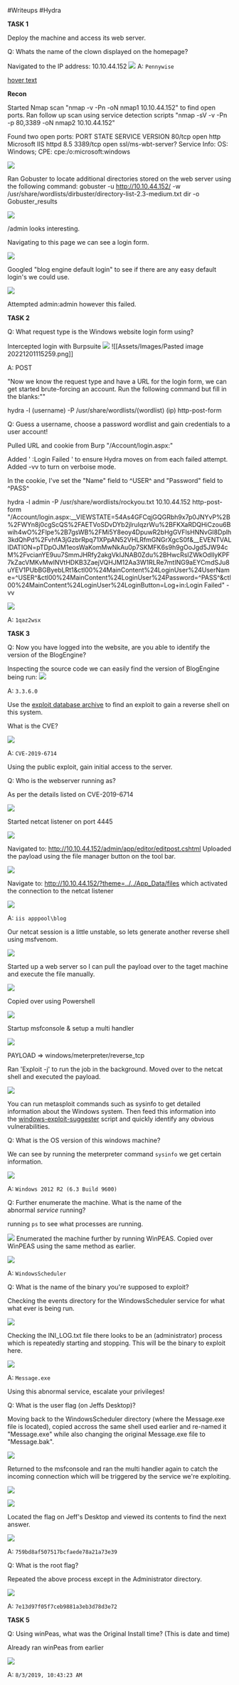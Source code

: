 #Writeups #Hydra 

**TASK 1**

Deploy the machine and access its web server.

  
Q: Whats the name of the clown displayed on the homepage?

Navigated to the IP address: 10.10.44.152
![](Assets/Images/Pasted%20image%2020221201113634.png)
A: `Pennywise`

[hover text](#magic-button "your hover text")

**Recon**

Started Nmap scan "nmap -v -Pn -oN nmap1 10.10.44.152" to find open ports.
Ran follow up scan using service detection scripts "nmap -sV -v -Pn -p 80,3389 -oN nmap2 10.10.44.152"

Found two open ports:
PORT     STATE SERVICE            VERSION
80/tcp   open  http               Microsoft IIS httpd 8.5
3389/tcp open  ssl/ms-wbt-server?
Service Info: OS: Windows; CPE: cpe:/o:microsoft:windows

![](Assets/Images/Pasted%20image%2020221201113122.png)

Ran Gobuster to locate additional directories stored on the web server using the following command: gobuster -u http://10.10.44.152/ -w /usr/share/wordlists/dirbuster/directory-list-2.3-medium.txt dir -o Gobuster_results

![](Assets/Images/Pasted%20image%2020221201113430.png)

/admin looks interesting.

Navigating to this page we can see a login form.

![](Assets/Images/Pasted%20image%2020221201113955.png)

Googled "blog engine default login" to see if there are any easy default login's we could use. 

![](Assets/Images/Pasted%20image%2020221201114053.png)

Attempted admin:admin however this failed.

**TASK 2**

Q: What request type is the Windows website login form using?

Intercepted login with Burpsuite
![](Assets/Images/Pasted%20image%2020221201114321.png)
![[Assets/Images/Pasted image 20221201115259.png]]

A: POST

"Now we know the request type and have a URL for the login form, we can get started brute-forcing an account. Run the following command but fill in the blanks:""

hydra -l (username) -P /usr/share/wordlists/(wordlist) (ip) http-post-form

Q: Guess a username, choose a password wordlist and gain credentials to a user account!

Pulled URL and cookie from Burp "/Account/login.aspx:"

Added ' :Login Failed ' to ensure Hydra moves on from each failed attempt.
Added -vv to turn on verboise mode.

In the cookie, I've set the "Name" field to ^USER^ and "Password" field to ^PASS^ 

hydra -l admin -P /usr/share/wordlists/rockyou.txt 10.10.44.152 http-post-form "/Account/login.aspx:__VIEWSTATE=54As4GFCqjGQGRbh9x7p0JNYvP%2B%2FWYn8j0cgScQS%2FAETVoSDvDYb2jlruIqzrWu%2BFKXaRDQHiCzou6Bwih4wO%2Flpe%2B7gsWB%2FMi5Y8eoy4DpuwR2bHgGVFlsHNNvGI8Dplh3kdQhPd%2FvhfA3jGzbrRpq71XPpAN52VHLRfmGNGrXgcS0f&__EVENTVALIDATION=pTDpOJM1eosWaKomMwNkAu0p7SKMFK6s9h9gOoJgd5JW94cM%2FvcianYE9uu7SmmJHRfy2akgVkIJNAB0Zdu%2BHwcRsIZWkOdIlyKPF7kZacVMKvMwlNVtHDKB3ZaejVQHJM12Aa3W1RLRe7mtING9aEYCmdSJu8uYEV1PUbBGByebLRt1&ctl00%24MainContent%24LoginUser%24UserName=^USER^&ctl00%24MainContent%24LoginUser%24Password=^PASS^&ctl00%24MainContent%24LoginUser%24LoginButton=Log+in:Login Failed" -vv

![](Assets/Images/Pasted%20image%2020221201122947.png)

A: `1qaz2wsx`

**TASK 3**

Q:  Now you have logged into the website, are you able to identify the version of the BlogEngine?

Inspecting the source code we can easily find the version of BlogEngine being run:
![](Assets/Images/Pasted%20image%2020221201123720.png)

A: `3.3.6.0`

  
Use the [exploit database archive](http://www.exploit-db.com/) to find an exploit to gain a reverse shell on this system.

What is the CVE?

![](Assets/Images/Pasted%20image%2020221201124723.png)

A: `CVE-2019-6714`

  
Using the public exploit, gain initial access to the server.

Q: Who is the webserver running as?

As per the details listed on CVE-2019-6714

![](Assets/Images/Pasted%20image%2020221201124953.png)

Started netcat listener on port 4445

![](Assets/Images/Pasted%20image%2020221201125709.png)

Navigated to: http://10.10.44.152/admin/app/editor/editpost.cshtml
Uploaded the payload using the file manager button on the tool bar.

![](Assets/Images/Pasted%20image%2020221201130317.png)

Navigate to: http://10.10.44.152/?theme=../../App_Data/files which activated the connection to the netcat listener

![](Assets/Images/Pasted%20image%2020221201130611.png)

A: `iis apppool\blog`

Our netcat session is a little unstable, so lets generate another reverse shell using msfvenom.

![](Assets/Images/Pasted%20image%2020221201133004.png)

Started up a web server so I can pull the payload over to the taget machine and execute the file manually.

![](Assets/Images/Pasted%20image%2020221201133124.png)

Copied over using Powershell

![](Assets/Images/Pasted%20image%2020221201134429.png)

Startup msfconsole & setup a multi handler 

![](Assets/Images/Pasted%20image%2020221201134910.png)

PAYLOAD => windows/meterpreter/reverse_tcp

Ran 'Exploit -j' to run the job in the background. Moved over to the netcat shell and executed the payload.

![](Assets/Images/Pasted%20image%2020221201135351.png)

  
You can run metasploit commands such as sysinfo to get detailed information about the Windows system. Then feed this information into the [windows-exploit-suggester](https://github.com/GDSSecurity/Windows-Exploit-Suggester) script and quickly identify any obvious vulnerabilities.

Q: What is the OS version of this windows machine?

We can see by running the meterpreter command `sysinfo` we get certain information.

![](Assets/Images/Pasted%20image%2020221201140046.png)

A: `Windows 2012 R2 (6.3 Build 9600)`

Q: Further enumerate the machine.
What is the name of the abnormal _service_ running?

running `ps` to see what processes are running.

![](Assets/Images/Pasted%20image%2020221201140118.png)
Enumerated the machine further by running WinPEAS. Copied over WinPEAS using the same method as earlier.

![](Assets/Images/Pasted%20image%2020221201145831.png)

A: `WindowsScheduler`

Q: What is the name of the binary you're supposed to exploit?

Checking the events directory for the WindowsScheduler service for what what ever is being run.

![](Assets/Images/Pasted%20image%2020221201150823.png)

Checking the INI_LOG.txt file there looks to be an (administrator) process which is repeatedly starting and stopping. This will be the binary to exploit here.

![](Assets/Images/Pasted%20image%2020221201150900.png)

A: `Message.exe`

  
Using this abnormal service, escalate your privileges!

Q: What is the user flag (on Jeffs Desktop)?

Moving back to the WindowsScheduler directory (where the Message.exe file is located), copied accross the same shell used earlier and re-named it "Message.exe" while also changing the original Message.exe file to "Message.bak".

![](Assets/Images/Pasted%20image%2020221201152939.png)

Returned to the msfconsole and ran the multi handler again to catch the incoming connection which will be triggered by the service we're exploiting. 

![](Assets/Images/Pasted%20image%2020221201153709.png)

![](Assets/Images/Pasted%20image%2020221201153728.png)

Located the flag on Jeff's Desktop and viewed its contents to find the next answer.

![](Assets/Images/Pasted%20image%2020221201153912.png)

A: `759bd8af507517bcfaede78a21a73e39`

Q: What is the root flag?

Repeated the above process except in the Administrator directory.

![](Assets/Images/Pasted%20image%2020221201154107.png)

A: `7e13d97f05f7ceb9881a3eb3d78d3e72`

**TASK 5**

Q: Using winPeas, what was the Original Install time? (This is date and time)

Already ran winPeas from earlier

![](Assets/Images/Pasted%20image%2020221201155216.png)

A: `8/3/2019, 10:43:23 AM`
